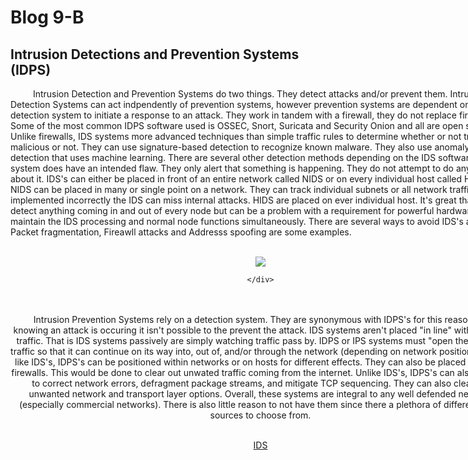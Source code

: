 <html>
<style> div{ width: 800; word-wrap: break-word; } div.a{ text-align: center; }
	</style>
<head>
</head>
<body>	
	<h1>Blog 9-B</h1>
	<h2>Intrusion Detections and Prevention Systems (IDPS)</h2>
<div>
<p>
	&#x2003; &#x2003; Intrusion Detection and Prevention Systems do two things. They detect attacks and/or prevent them. 
	Intrusion Detection Systems can act indpendently of prevention systems, however prevention systems are dependent on 
	some detection system to initiate a response to an attack.  They work in tandem with a firewall, they do not replace 
	firewalls. Some of the most common  IDPS software used is OSSEC, Snort, Suricata and Security Onion and all are open 
	source. Unlike firewalls, IDS systems more advanced techniques than simple traffic rules to determine whether or not 
	traffic is malicious or not. They can use signature-based detection to recognize known malware. They also use 
	anomaly-based detection that uses machine  learning. There are several other detection methods depending on the IDS software. 
	An IDS system does have an intended flaw. They only alert that something is happening. They do not attempt to do anything 
	about it. IDS's can either be placed in front of an entire network called NIDS or on every individual host called HIDS. 
	NIDS can be placed in many or single point on a network. They can track individual subnets or all network traffic. 
	If implemented incorrectly the IDS can miss internal attacks. HIDS are placed on ever individual host. It's great that it 
	can detect anything coming in and out of every node but can be a problem with a requirement for powerful hardware to 
	maintain the IDS processing and normal node functions simultaneously. There are several ways to avoid IDS's as well. 
	Packet fragmentation, Fireawll attacks and Addresss spoofing are some examples.
<br>
<br>
	<div class=a>
	<img src="https://www.juniper.net/assets/img/misc/diagram-what-is-idp-ips.png">
	
	</div>
<br>
<br>
	&#x2003; &#x2003;  Intrusion Prevention Systems rely on a detection system. They are synonymous with IDPS's for this reason. Without 
	knowing an attack is occuring it isn't possible to the prevent the attack. IDS systems aren't placed "in line" with network
	traffic. That is IDS systems passively are simply watching traffic pass by. IDPS or IPS systems must "open the door" to traffic
	so that it can continue on its way into, out of, and/or through the network (depending on network positioning). Just like IDS's,
	IDPS's can be positioned within networks or on hosts for different effects. They can also be placed infront of firewalls. This
	would be done to clear out unwated traffic coming from the internet. Unlike IDS's, IDPS's can alsu be used to correct network errors, 
	defragment package streams, and mitigate TCP sequencing. They can also clean up unwanted network and transport layer options.
	Overall, these systems are integral to any well defended network (especially commercial networks). There is also little
	reason to not have them since there a plethora of different open sources to choose from.
<br>
<br>
	
	
</p>

<a href="https://en.wikipedia.org/wiki/Intrusion_detection_system">IDS</a>
<br>
</div>
</body>
</html>